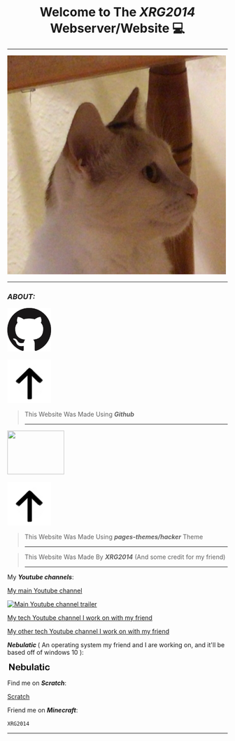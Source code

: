 <h1 align="center"><b> Welcome to The <i>XRG2014</i> Webserver/Website &#128187; </b></h1>

__________________________________________________________________________________________________________________________________________________

<a href="https://raw.githubusercontent.com/XRG2014/XRG2014.github.io/main/assets/images/Favicon.png?raw=true"><img width="500" height="500" src="https://raw.githubusercontent.com/XRG2014/XRG2014.github.io/main/assets/images/Favicon.png?raw=true"></a>

__________________________________________________________________________________________________________________________________________________

### **_ABOUT:_**

[<img src="https://raw.githubusercontent.com/XRG2014/XRG2014.github.io/main/assets/images/IMG_2516.jpeg?raw=true" width="100px" height="100px"/>](https://github.com/)

<img src="https://raw.githubusercontent.com/XRG2014/XRG2014.github.io/main/assets/images/IMG_2517.jpeg?raw=true" width="100px" height="100px"/>

> This Website Was Made Using **_Github_**
> _________________________________________________________________________________________________________________

[<img src="https://raw.githubusercontent.com/pages-themes/hacker/master/thumbnail.png" width="130px" height="100px"/>](https://github.com/pages-themes/hacker/tree/master/)

<img src="https://raw.githubusercontent.com/XRG2014/XRG2014.github.io/main/assets/images/IMG_2517.jpeg?raw=true" width="100px" height="100px"/>

> This Website Was Made Using **_pages-themes/hacker_** Theme
> _________________________________________________________________________________________________________________

> This Website Was Made By **_XRG2014_** (And some credit for my friend)
> _________________________________________________________________________________________________________________

My **_Youtube channels_**:

[My main Youtube channel](https://www.youtube.com/channel/UCNLYKQvHtclDzZUokODLZAg)

[![Main Youtube channel trailer](https://img.youtube.com/vi/HYiFt8Y14PE/0.jpg)](https://www.youtube.com/watch?v=HYiFt8Y14PE)

[My tech Youtube channel I work on with my friend](https://www.youtube.com/channel/UCNdGvV63d2nWbBYMVATwLNg)

[My other tech Youtube channel I work on with my friend](https://www.youtube.com/channel/UCXJSQpw3BvrsnT6ZYvgCCGg)

<b><i>Nebulatic </i></b>( An operating system my friend and I are working on, and it'll be based off of windows 10 ):

[<img src="https://raw.githubusercontent.com/XRG2014/XRG2014.github.io/main/assets/images/IMG_2477.jpeg?raw=true" width="100"/>](https://github.com/NebulaticOfficial/Nebulatic-OS)

Find me on <b><i>Scratch</i></b>:

[Scratch](https://scratch.mit.edu/users/XRG2014/)

Friend me on <b><i>Minecraft</i></b>:

	XRG2014

__________________________________________________________________________________________________________________________________________________
